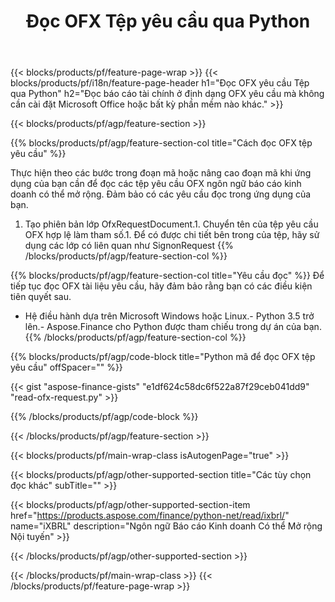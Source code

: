 ﻿---
title: Đọc OFX Tệp yêu cầu qua Python
description: Mã mẫu để đọc tệp yêu cầu OFX. Sử dụng mã mẫu API để đọc hàng loạt OFX tệp yêu cầu trong các ứng dụng dựa trên Python. 
url: /vi/python-net/read/ofx-request/
family: finance
platformtag: python
feature: read
informat: OFX request
outformat: 
otherformats: 
---
{{< blocks/products/pf/feature-page-wrap >}}
{{< blocks/products/pf/i18n/feature-page-header h1="Đọc OFX yêu cầu Tệp qua Python" h2="Đọc báo cáo tài chính ở định dạng OFX yêu cầu mà không cần cài đặt Microsoft Office hoặc bất kỳ phần mềm nào khác." >}}

{{< blocks/products/pf/agp/feature-section >}}

{{% blocks/products/pf/agp/feature-section-col title="Cách đọc OFX tệp yêu cầu" %}}

Thực hiện theo các bước trong đoạn mã hoặc nâng cao đoạn mã khi ứng dụng của bạn cần để đọc các tệp yêu cầu OFX ngôn ngữ báo cáo kinh doanh có thể mở rộng. Đảm bảo có các yêu cầu đọc trong ứng dụng của bạn.

1. Tạo phiên bản lớp OfxRequestDocument.1. Chuyển tên của tệp yêu cầu OFX hợp lệ làm tham số.1. Để có được chi tiết bên trong của tệp, hãy sử dụng các lớp có liên quan như SignonRequest
{{% /blocks/products/pf/agp/feature-section-col %}}

{{% blocks/products/pf/agp/feature-section-col title="Yêu cầu đọc" %}}
Để tiếp tục đọc OFX tài liệu yêu cầu, hãy đảm bảo rằng bạn có các điều kiện tiên quyết sau. 
- Hệ điều hành dựa trên Microsoft Windows hoặc Linux.- Python 3.5 trở lên.- Aspose.Finance cho Python được tham chiếu trong dự án của bạn.{{% /blocks/products/pf/agp/feature-section-col %}}

{{% blocks/products/pf/agp/code-block title="Python mã để đọc OFX tệp yêu cầu" offSpacer="" %}}

{{< gist "aspose-finance-gists" "e1df624c58dc6f522a87f29ceb041dd9" "read-ofx-request.py" >}}

{{% /blocks/products/pf/agp/code-block %}}

{{< /blocks/products/pf/agp/feature-section >}}

{{< blocks/products/pf/main-wrap-class isAutogenPage="true" >}}

{{< blocks/products/pf/agp/other-supported-section title="Các tùy chọn đọc khác" subTitle="" >}}

{{< blocks/products/pf/agp/other-supported-section-item href="https://products.aspose.com/finance/python-net/read/ixbrl/" name="iXBRL" description="Ngôn ngữ Báo cáo Kinh doanh Có thể Mở rộng Nội tuyến" >}}

{{< /blocks/products/pf/agp/other-supported-section >}}

{{< /blocks/products/pf/main-wrap-class >}}
{{< /blocks/products/pf/feature-page-wrap >}}
